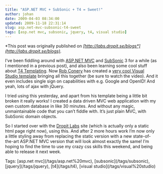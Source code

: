 ```yaml
---
title: "ASP.NET MVC + SubSonic + T4 = Sweet!"
author: johan
date: 2009-04-03 08:34:00
updated: 2009-11-18 22:31:14
slug: asp.net-mvc-subsonic-t4-sweet
tags: [asp.net mvc, subsonic, jquery, t4, visual studio]
---
```


*This post was originally published on *[*http://labs.dropit.se/blogs*](http://labs.dropit.se/blogs)*.* 

I’ve been fiddling around with [ASP.NET MVC](http://www.asp.net/mvc/) and [SubSonic](http://subsonicproject.com/) 3 for a while (as I mentioned in a previous post), and also been learning some cool stuff about [T4 Templating](http://www.hanselman.com/blog/T4TextTemplateTransformationToolkitCodeGenerationBestKeptVisualStudioSecret.aspx). Now [Rob Conery](http://blog.wekeroad.com/) has created a [very cool Visual Studio template](http://blog.wekeroad.com/blog/putting-the-ldquo-m-rdquo-back-in-mvc/) bringing all this together (be sure to watch the video). And it even includes single sign on capabilities with e.g. Google and OpenID! And yeah, lots of ajax with jQuery. 

I tried using this yesterday, and apart from his template being a little bit broken it really works! I created a data driven MVC web application with my own custom database in like 30 minutes. And without any magic, unmaintainable code that you can’t fiddle with. It’s just plain MVC, with SubSonic domain objects. 

So I started over with the [Dropit Labs](http://labs.dropit.se) site (which is actually only a static html page right now), using this. And after 2 more hours work I’m now only a little styling away from replacing the static version with a new state-of-the-art ASP.NET MVC version that will look almost exactly the same! I’m hoping to find the time to use my crazy css skills this weekend, and being able to release it next week. 
  <div style="padding-bottom: 0px; margin: 0px; padding-left: 0px; padding-right: 0px; display: inline; float: none; padding-top: 0px" id="scid:0767317B-992E-4b12-91E0-4F059A8CECA8:6f80a1f8-adc6-4225-9a4e-0fe9e4118777" class="wlWriterEditableSmartContent">Tags: [asp.net mvc](/tags/asp.net%20mvc), [subsonic](/tags/subsonic), [jquery](/tags/jquery), [t4](/tags/t4), [visual studio](/tags/visual%20studio)</div>
